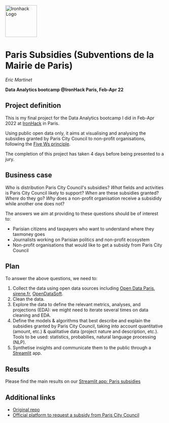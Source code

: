 <img src="https://bit.ly/2VnXWr2" alt="Ironhack Logo" width="100"/>

# Paris Subsidies (Subventions de la Mairie de Paris)
*Eric Martinet*

**Data Analytics bootcamp @IronHack Paris, Feb-Apr 22**

## Project definition

This is my final project for the Data Analytics bootcamp I did in Feb-Apr 2022 at [IronHack](https://www.ironhack.com/fr/data-analytics/paris) in Paris.

Using public open data only, it aims at visualising and analysing the subsidies granted by Paris City Council to non-profit organisations, following the [Five Ws principle](https://en.wikipedia.org/wiki/Five_Ws).

The completion of this project has taken 4 days before being presented to a jury.

## Business case
*Who* is distribution Paris City Council's subsidies? *What* fields and activities is Paris City Council likely to support? *When* are these subsidies granted? *Where* do they go? *Why* does a non-profit organisation receive a subsididy while another one does not?

The answers we aim at providing to these questions should be of interest to:

- Parisian citizens and taxpayers who want to understand where they taxmoney goes
- Journalists working on Parisian politics and non-profit ecosystem
- Non-profit organisations that would like to get a subsidy from Paris City Council

## Plan
To answer the above questions, we need to:

1. Collect the data using open data sources including [Open Data Paris](https://opendata.paris.fr), [sirene.fr](https://www.sirene.fr/sirene/public/accueil), [OpenDataSoft](https://public.opendatasoft.com/explore/dataset/economicref-france-sirene-v3/).
2. Clean the data.
3. Explore the data to define the relevant metrics, analyses, and projections (EDA): we might need to iterate several times on data cleaning and EDA.
4. Define the models & algorithms that best describe and explain the subsidies granted by Paris City Council, taking into account quantitative (amount, etc.) & qualitative data (project nature and description, etc.). Tools to be used: statistics, probabilies, natural language processing (NLP).
5. Synthetise insights and communicate them to the public through a [Streamlit](https://streamlit.io) app.

## Results
Please find the main results on our [Streamlit app: Paris subsidies](http://35.180.87.92:8501)


## Additional links
- [Original repo](https://github.com/eric-martinet/ParisSubsidies)
- [Official platform to request a subsidy from Paris City Council](https://www.paris.fr/pages/les-demandes-de-subventions-5334)



